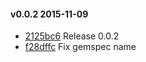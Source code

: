 #### v0.0.2 2015-11-09

- [2125bc6](https://github.com/bootstraponline/rspec_expectation_count/commit/2125bc67ced2486f86c1eea07226d1e96333dd30) Release 0.0.2
- [f28dffc](https://github.com/bootstraponline/rspec_expectation_count/commit/f28dffc949836ec4ca65103165255426e79ba252) Fix gemspec name